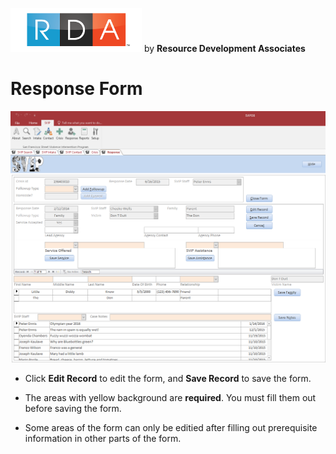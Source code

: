 ![RDA Logo](../img/RDA_transparent_210x70.png "RDA Logo") by **Resource Development Associates**

# Response Form

![SVIP Response Form](img/ResponseFormFilled.png "SVIP Response Form")

<!-- for sizing images -->
<!-- <img src="http://image.com/image.png" width="200" height="100" /> -->

* Click **Edit Record** to edit the form, and **Save Record** to save the form.

* The areas with yellow background are __required__. You must fill them out before saving the form.

* Some areas of the form can only be editied after filling out prerequisite information in other parts of the form.